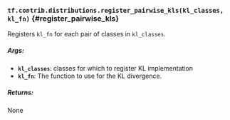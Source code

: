 ### `tf.contrib.distributions.register_pairwise_kls(kl_classes, kl_fn)` {#register_pairwise_kls}

Registers `kl_fn` for each pair of classes in `kl_classes`.

##### Args:


*  <b>`kl_classes`</b>: classes for which to register KL implementation
*  <b>`kl_fn`</b>: The function to use for the KL divergence.

##### Returns:

  None

